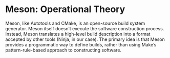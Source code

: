 # Meson: Operational Theory

Meson, like Autotools and CMake, is an open-source build system generator. Meson itself doesn’t execute the software construction process. Instead, Meson translates a high-level build description into a format accepted by other tools (Ninja, in our case). The primary idea is that Meson provides a programmatic way to define builds, rather than using Make’s pattern-rule-based approach to constructing software.

